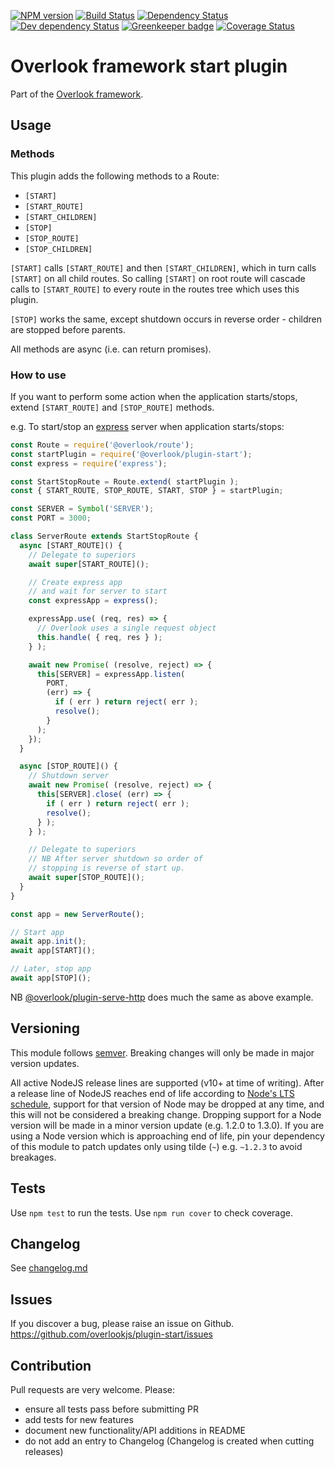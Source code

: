 [![NPM version](https://img.shields.io/npm/v/@overlook/plugin-start.svg)](https://www.npmjs.com/package/@overlook/plugin-start)
[![Build Status](https://img.shields.io/travis/overlookjs/plugin-start/master.svg)](http://travis-ci.org/overlookjs/plugin-start)
[![Dependency Status](https://img.shields.io/david/overlookjs/plugin-start.svg)](https://david-dm.org/overlookjs/plugin-start)
[![Dev dependency Status](https://img.shields.io/david/dev/overlookjs/plugin-start.svg)](https://david-dm.org/overlookjs/plugin-start)
[![Greenkeeper badge](https://badges.greenkeeper.io/overlookjs/plugin-start.svg)](https://greenkeeper.io/)
[![Coverage Status](https://img.shields.io/coveralls/overlookjs/plugin-start/master.svg)](https://coveralls.io/r/overlookjs/plugin-start)

# Overlook framework start plugin

Part of the [Overlook framework](https://overlookjs.github.io/).

## Usage

### Methods

This plugin adds the following methods to a Route:

* `[START]`
* `[START_ROUTE]`
* `[START_CHILDREN]`
* `[STOP]`
* `[STOP_ROUTE]`
* `[STOP_CHILDREN]`

`[START]` calls `[START_ROUTE]` and then `[START_CHILDREN]`, which in turn calls `[START]` on all child routes. So calling `[START]` on root route will cascade calls to `[START_ROUTE]` to every route in the routes tree which uses this plugin.

`[STOP]` works the same, except shutdown occurs in reverse order - children are stopped before parents.

All methods are async (i.e. can return promises).

### How to use

If you want to perform some action when the application starts/stops, extend `[START_ROUTE]` and `[STOP_ROUTE]` methods.

e.g. To start/stop an [express](https://expressjs.com/) server when application starts/stops:

```js
const Route = require('@overlook/route');
const startPlugin = require('@overlook/plugin-start');
const express = require('express');

const StartStopRoute = Route.extend( startPlugin );
const { START_ROUTE, STOP_ROUTE, START, STOP } = startPlugin;

const SERVER = Symbol('SERVER');
const PORT = 3000;

class ServerRoute extends StartStopRoute {
  async [START_ROUTE]() {
    // Delegate to superiors
    await super[START_ROUTE]();

    // Create express app
    // and wait for server to start
    const expressApp = express();

    expressApp.use( (req, res) => {
      // Overlook uses a single request object
      this.handle( { req, res } );
    } );

    await new Promise( (resolve, reject) => {
      this[SERVER] = expressApp.listen(
        PORT,
        (err) => {
          if ( err ) return reject( err );
          resolve();
        }
      );
    });
  }

  async [STOP_ROUTE]() {
    // Shutdown server
    await new Promise( (resolve, reject) => {
      this[SERVER].close( (err) => {
        if ( err ) return reject( err );
        resolve();
      } );
    } );

    // Delegate to superiors
    // NB After server shutdown so order of
    // stopping is reverse of start up.
    await super[STOP_ROUTE]();
  }
}

const app = new ServerRoute();

// Start app
await app.init();
await app[START]();

// Later, stop app
await app[STOP]();
```

NB [@overlook/plugin-serve-http](https://www.npmjs.com/package/@overlook/plugin-serve-http) does much the same as above example.

## Versioning

This module follows [semver](https://semver.org/). Breaking changes will only be made in major version updates.

All active NodeJS release lines are supported (v10+ at time of writing). After a release line of NodeJS reaches end of life according to [Node's LTS schedule](https://nodejs.org/en/about/releases/), support for that version of Node may be dropped at any time, and this will not be considered a breaking change. Dropping support for a Node version will be made in a minor version update (e.g. 1.2.0 to 1.3.0). If you are using a Node version which is approaching end of life, pin your dependency of this module to patch updates only using tilde (`~`) e.g. `~1.2.3` to avoid breakages.

## Tests

Use `npm test` to run the tests. Use `npm run cover` to check coverage.

## Changelog

See [changelog.md](https://github.com/overlookjs/plugin-start/blob/master/changelog.md)

## Issues

If you discover a bug, please raise an issue on Github. https://github.com/overlookjs/plugin-start/issues

## Contribution

Pull requests are very welcome. Please:

* ensure all tests pass before submitting PR
* add tests for new features
* document new functionality/API additions in README
* do not add an entry to Changelog (Changelog is created when cutting releases)
